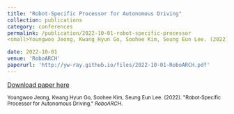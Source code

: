 ```yaml
---
title: "Robot‑Specific Processor for Autonomous Driving"
collection: publications
category: conferences
permalink: /publication/2022-10-01-robot-specific-processor
<small>Youngwoo Jeong, Kwang Hyun Go, Soohee Kim, Seung Eun Lee. (2022). &quot;Robot‑Specific Processor for Autonomous Driving.&quot; <i>RoboARCH</i>.</small>

date: 2022-10-01
venue: 'RoboARCH'
paperurl: 'http://yw-ray.github.io/files/2022-10-01-RoboARCH.pdf'
---
```


<a href='http://yw-ray.github.io/files/2022-10-01-RoboARCH.pdf'>Download paper here</a>

<small>Youngwoo Jeong, Kwang Hyun Go, Soohee Kim, Seung Eun Lee. (2022). &quot;Robot‑Specific Processor for Autonomous Driving.&quot; <i>RoboARCH</i>.</small>
